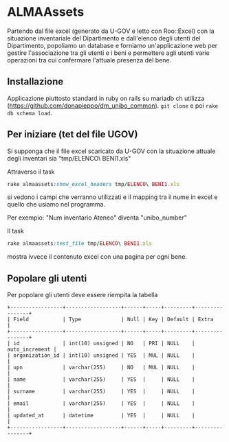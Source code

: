 # ALMAAssets

Partendo dal file excel (generato da U-GOV e letto con Roo::Excel) con la situazione
inventariale del Dipartimento e dall'elenco degli utenti del Dipartimento,
popoliamo un database e forniamo un'applicazione web per gestire l'associazione
tra gli utenti e i beni e permettere agli utenti varie operazioni tra cui
confermare l'attuale presenza del bene.

## Installazione

Applicazione piuttosto standard in ruby on rails su mariadb ch utilizza 
(https://github.com/donapieppo/dm_unibo_common). 
`git clone` e poi `rake db schema load`.

## Per iniziare (tet del file UGOV)

Si supponga che il file excel scaricato da U-GOV con la situazione attuale
degli inventari sia "tmp/ELENCO\ BENI1.xls"

Attraverso il task 

```ruby
rake almaassets:show_excel_headers tmp/ELENCO\ BENI1.xls 
```

si vedono i campi che verranno utilizzati e il mapping tra il 
nume in excel e quello che usiamo nel programma.

Per exempio: "Num inventario Ateneo" diventa "unibo_number"

Il task 

```ruby
rake almaassets:test_file tmp/ELENCO\ BENI1.xls 
```
mostra ivvece il contenuto excel con una pagina per ogni bene.

## Popolare gli utenti

Per popolare gli utenti deve essere riempita la tabella

```mysql
+-----------------+------------------+------+-----+---------+----------------+
| Field           | Type             | Null | Key | Default | Extra          |
+-----------------+------------------+------+-----+---------+----------------+
| id              | int(10) unsigned | NO   | PRI | NULL    | auto_increment |
| organization_id | int(10) unsigned | YES  | MUL | NULL    |                |
| upn             | varchar(255)     | NO   | MUL | NULL    |                |
| name            | varchar(255)     | YES  |     | NULL    |                |
| surname         | varchar(255)     | YES  |     | NULL    |                |
| email           | varchar(255)     | YES  |     | NULL    |                |
| updated_at      | datetime         | YES  |     | NULL    |                |
+-----------------+------------------+------+-----+---------+----------------+
```



